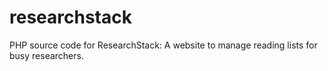 # researchstack

PHP source code for ResearchStack: A website to manage reading lists for busy researchers.